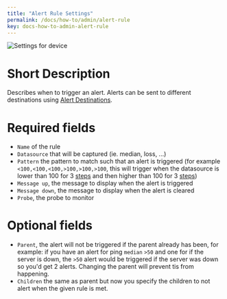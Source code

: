```yaml
---
title: "Alert Rule Settings"
permalink: /docs/how-to/admin/alert-rule
key: docs-how-to-admin-alert-rule
---
```


![Settings for device](/assets/images/alert_rule_settings.png)

# Short Description
Describes when to trigger an alert. Alerts can be sent to different destinations using [Alert Destinations](/docs/how-to/admin/alert-destination).

# Required fields
- `Name` of the rule
- `Datasource` that will be captured (ie. median, loss, ...)
- `Pattern` the pattern to match such that an alert is triggered (for example `<100,<100,<100,>100,>100,>100`, this will trigger when the datasource is lower than 100 for 3 [steps](/docs/how-to/admin/probe) and then higher than 100 for 3 [steps](/docs/how-to/admin/probe))
- `Message up`, the message to display when the alert is triggered
- `Message down`, the message to display when the alert is cleared
- `Probe`, the probe to monitor

# Optional fields
- `Parent`, the alert will not be triggered if the parent already has been, for example: if you have an alert for ping `median` `>50` and one for if the server is down, the `>50` alert would be triggered if the server was down so you'd get 2 alerts. Changing the parent will prevent tis from happening.
- `Children` the same as parent but now you specify the children to not alert when the given rule is met.